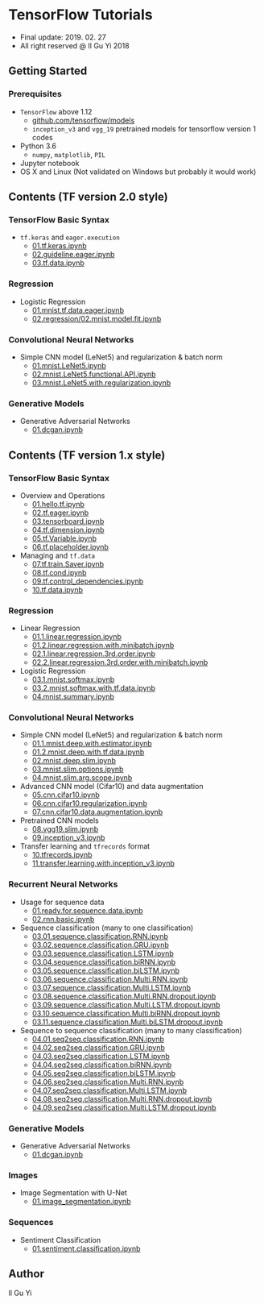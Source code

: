 # TensorFlow Tutorials
* Final update: 2019. 02. 27
* All right reserved @ Il Gu Yi 2018

## Getting Started

### Prerequisites
* `TensorFlow` above 1.12
  * [github.com/tensorflow/models](https://github.com/tensorflow/models)
  * `inception_v3` and `vgg_19` pretrained models for tensorflow version 1 codes
* Python 3.6
  * `numpy`, `matplotlib`, `PIL`
* Jupyter notebook
* OS X and Linux (Not validated on Windows but probably it would work)


## Contents (TF version 2.0 style)

### TensorFlow Basic Syntax
* `tf.keras` and `eager.execution`
  - [01.tf.keras.ipynb](https://nbviewer.jupyter.org/github/ilguyi/tensorflow.tutorials/tree/master/tf.version.2/01.tf.basic/01.tf.keras.ipynb)
  - [02.guideline.eager.ipynb](https://nbviewer.jupyter.org/github/ilguyi/tensorflow.tutorials/tree/master/tf.version.2/01.tf.basic/02.guideline.eager.ipynb)
  - [03.tf.data.ipynb](https://nbviewer.jupyter.org/github/ilguyi/tensorflow.tutorials/tree/master/tf.version.2/01.tf.basic/03.tf.data.ipynb)


### Regression
* Logistic Regression
  - [01.mnist.tf.data.eager.ipynb](https://nbviewer.jupyter.org/github/ilguyi/tensorflow.tutorials/tree/master/tf.version.2/02.regression/01.mnist.tf.data.eager.ipynb)
  - [02.regression/02.mnist.model.fit.ipynb](https://nbviewer.jupyter.org/github/ilguyi/tensorflow.tutorials/tree/master/tf.version.2/02.regression/02.regression/02.mnist.model.fit.ipynb)


### Convolutional Neural Networks
* Simple CNN model (LeNet5) and regularization & batch norm
  - [01.mnist.LeNet5.ipynb](https://nbviewer.jupyter.org/github/ilguyi/tensorflow.tutorials/tree/master/tf.version.2/03.cnn/01.mnist.LeNet5.ipynb)
  - [02.mnist.LeNet5.functional.API.ipynb](https://nbviewer.jupyter.org/github/ilguyi/tensorflow.tutorials/tree/master/tf.version.2/03.cnn/02.mnist.LeNet5.functional.API.ipynb)
  - [03.mnist.LeNet5.with.regularization.ipynb](https://nbviewer.jupyter.org/github/ilguyi/tensorflow.tutorials/tree/master/tf.version.2/03.cnn/03.mnist.LeNet5.with.regularization.ipynb)



### Generative Models
* Generative Adversarial Networks
  - [01.dcgan.ipynb](https://nbviewer.jupyter.org/github/ilguyi/tensorflow.tutorials/tree/master/tf.version.2/05.generative_models/01.dcgan.ipynb)




## Contents (TF version 1.x style)

### TensorFlow Basic Syntax
* Overview and Operations
  - [01.hello.tf.ipynb](https://nbviewer.jupyter.org/github/ilguyi/tensorflow.tutorials/tree/master/tf.version.1/01.tf.basic/01.hello.tf.ipynb)
  - [02.tf.eager.ipynb](https://nbviewer.jupyter.org/github/ilguyi/tensorflow.tutorials/tree/master/tf.version.1/01.tf.basic/02.tf.eager.ipynb)
  - [03.tensorboard.ipynb](https://nbviewer.jupyter.org/github/ilguyi/tensorflow.tutorials/tree/master/tf.version.1/01.tf.basic/03.tensorboard.ipynb)
  - [04.tf.dimension.ipynb](https://nbviewer.jupyter.org/github/ilguyi/tensorflow.tutorials/tree/master/tf.version.1/01.tf.basic/04.tf.dimension.ipynb)
  - [05.tf.Variable.ipynb](https://nbviewer.jupyter.org/github/ilguyi/tensorflow.tutorials/tree/master/tf.version.1/01.tf.basic/05.tf.Variable.ipynb)
  - [06.tf.placeholder.ipynb](https://nbviewer.jupyter.org/github/ilguyi/tensorflow.tutorials/tree/master/tf.version.1/01.tf.basic/06.tf.placeholder.ipynb)
* Managing and `tf.data`
  - [07.tf.train.Saver.ipynb](https://nbviewer.jupyter.org/github/ilguyi/tensorflow.tutorials/tree/master/tf.version.1/01.tf.basic/07.tf.train.Saver.ipynb)
  - [08.tf.cond.ipynb](https://nbviewer.jupyter.org/github/ilguyi/tensorflow.tutorials/tree/master/tf.version.1/01.tf.basic/08.tf.cond.ipynb)
  - [09.tf.control_dependencies.ipynb](https://nbviewer.jupyter.org/github/ilguyi/tensorflow.tutorials/tree/master/tf.version.1/01.tf.basic/09.tf.control_dependencies.ipynb)
  - [10.tf.data.ipynb](https://nbviewer.jupyter.org/github/ilguyi/tensorflow.tutorials/tree/master/tf.version.1/01.tf.basic/10.tf.data.ipynb)


### Regression
* Linear Regression
  - [01.1.linear.regression.ipynb](https://nbviewer.jupyter.org/github/ilguyi/tensorflow.tutorials/tree/master/tf.version.1/02.regression/01.1.linear.regression.ipynb)
  - [01.2.linear.regression.with.minibatch.ipynb](https://nbviewer.jupyter.org/github/ilguyi/tensorflow.tutorials/tree/master/tf.version.1/02.regression/01.2.linear.regression.with.minibatch.ipynb)
  - [02.1.linear.regression.3rd.order.ipynb](https://nbviewer.jupyter.org/github/ilguyi/tensorflow.tutorials/tree/master/tf.version.1/02.regression/02.1.linear.regression.3rd.order.ipynb)
  - [02.2.linear.regression.3rd.order.with.minibatch.ipynb](https://nbviewer.jupyter.org/github/ilguyi/tensorflow.tutorials/tree/master/tf.version.1/02.regression/02.2.linear.regression.3rd.order.with.minibatch.ipynb)
* Logistic Regression
  - [03.1.mnist.softmax.ipynb](https://nbviewer.jupyter.org/github/ilguyi/tensorflow.tutorials/tree/master/tf.version.1/02.regression/03.1.mnist.softmax.ipynb)
  - [03.2.mnist.softmax.with.tf.data.ipynb](https://nbviewer.jupyter.org/github/ilguyi/tensorflow.tutorials/tree/master/tf.version.1/02.regression/03.2.mnist.softmax.with.tf.data.ipynb)
  - [04.mnist.summary.ipynb](https://nbviewer.jupyter.org/github/ilguyi/tensorflow.tutorials/tree/master/tf.version.1/02.regression/04.mnist.summary.ipynb)


### Convolutional Neural Networks
* Simple CNN model (LeNet5) and regularization & batch norm
  - [01.1.mnist.deep.with.estimator.ipynb](https://nbviewer.jupyter.org/github/ilguyi/tensorflow.tutorials/tree/master/tf.version.1/03.cnn/01.1.mnist.deep.with.estimator.ipynb)
  - [01.2.mnist.deep.with.tf.data.ipynb](https://nbviewer.jupyter.org/github/ilguyi/tensorflow.tutorials/tree/master/tf.version.1/03.cnn/01.2.mnist.deep.with.tf.data.ipynb)
  - [02.mnist.deep.slim.ipynb](https://nbviewer.jupyter.org/github/ilguyi/tensorflow.tutorials/tree/master/tf.version.1/03.cnn/02.mnist.deep.slim.ipynb)
  - [03.mnist.slim.options.ipynb](https://nbviewer.jupyter.org/github/ilguyi/tensorflow.tutorials/tree/master/tf.version.1/03.cnn/03.mnist.slim.options.ipynb)
  - [04.mnist.slim.arg.scope.ipynb](https://nbviewer.jupyter.org/github/ilguyi/tensorflow.tutorials/tree/master/tf.version.1/03.cnn/04.mnist.slim.arg.scope.ipynb)
* Advanced CNN model (Cifar10) and data augmentation
  - [05.cnn.cifar10.ipynb](https://nbviewer.jupyter.org/github/ilguyi/tensorflow.tutorials/tree/master/tf.version.1/03.cnn/05.cnn.cifar10.ipynb)
  - [06.cnn.cifar10.regularization.ipynb](https://nbviewer.jupyter.org/github/ilguyi/tensorflow.tutorials/tree/master/tf.version.1/03.cnn/06.cnn.cifar10.regularization.ipynb)
  - [07.cnn.cifar10.data.augmentation.ipynb](https://nbviewer.jupyter.org/github/ilguyi/tensorflow.tutorials/tree/master/tf.version.1/03.cnn/07.cnn.cifar10.data.augmentation.ipynb)
* Pretrained CNN models
  - [08.vgg19.slim.ipynb](https://nbviewer.jupyter.org/github/ilguyi/tensorflow.tutorials/tree/master/tf.version.1/03.cnn/08.vgg19.slim.ipynb)
  - [09.inception_v3.ipynb](https://nbviewer.jupyter.org/github/ilguyi/tensorflow.tutorials/tree/master/tf.version.1/03.cnn/09.inception_v3.ipynb)
* Transfer learning and `tfrecords` format
  - [10.tfrecords.ipynb](https://nbviewer.jupyter.org/github/ilguyi/tensorflow.tutorials/tree/master/tf.version.1/03.cnn/10.tfrecords.ipynb)
  - [11.transfer.learning.with.inception_v3.ipynb](https://nbviewer.jupyter.org/github/ilguyi/tensorflow.tutorials/tree/master/tf.version.1/03.cnn/11.transfer.learning.with.inception_v3.ipynb)


### Recurrent Neural Networks
* Usage for sequence data
  - [01.ready.for.sequence.data.ipynb](https://nbviewer.jupyter.org/github/ilguyi/tensorflow.tutorials/tree/master/tf.version.1/04.rnn/01.ready.for.sequence.data.ipynb)
  - [02.rnn.basic.ipynb](https://nbviewer.jupyter.org/github/ilguyi/tensorflow.tutorials/tree/master/tf.version.1/04.rnn/02.rnn.basic.ipynb)
* Sequence classification (many to one classification)
  - [03.01.sequence.classification.RNN.ipynb](https://nbviewer.jupyter.org/github/ilguyi/tensorflow.tutorials/tree/master/tf.version.1/04.rnn/03.01.sequence.classification.RNN.ipynb)
  - [03.02.sequence.classification.GRU.ipynb](https://nbviewer.jupyter.org/github/ilguyi/tensorflow.tutorials/tree/master/tf.version.1/04.rnn/03.02.sequence.classification.GRU.ipynb)
  - [03.03.sequence.classification.LSTM.ipynb](https://nbviewer.jupyter.org/github/ilguyi/tensorflow.tutorials/tree/master/tf.version.1/04.rnn/03.03.sequence.classification.LSTM.ipynb)
  - [03.04.sequence.classification.biRNN.ipynb](https://nbviewer.jupyter.org/github/ilguyi/tensorflow.tutorials/tree/master/tf.version.1/04.rnn/03.04.sequence.classification.biRNN.ipynb)
  - [03.05.sequence.classification.biLSTM.ipynb](https://nbviewer.jupyter.org/github/ilguyi/tensorflow.tutorials/tree/master/tf.version.1/04.rnn/03.05.sequence.classification.biLSTM.ipynb)
  - [03.06.sequence.classification.Multi.RNN.ipynb](https://nbviewer.jupyter.org/github/ilguyi/tensorflow.tutorials/tree/master/tf.version.1/04.rnn/03.06.sequence.classification.Multi.RNN.ipynb)
  - [03.07.sequence.classification.Multi.LSTM.ipynb](https://nbviewer.jupyter.org/github/ilguyi/tensorflow.tutorials/tree/master/tf.version.1/04.rnn/03.07.sequence.classification.Multi.LSTM.ipynb)
  - [03.08.sequence.classification.Multi.RNN.dropout.ipynb](https://nbviewer.jupyter.org/github/ilguyi/tensorflow.tutorials/tree/master/tf.version.1/04.rnn/03.08.sequence.classification.Multi.RNN.dropout.ipynb)
  - [03.09.sequence.classification.Multi.LSTM.dropout.ipynb](https://nbviewer.jupyter.org/github/ilguyi/tensorflow.tutorials/tree/master/tf.version.1/04.rnn/03.09.sequence.classification.Multi.LSTM.dropout.ipynb)
  - [03.10.sequence.classification.Multi.biRNN.dropout.ipynb](https://nbviewer.jupyter.org/github/ilguyi/tensorflow.tutorials/tree/master/tf.version.1/04.rnn/03.10.sequence.classification.Multi.biRNN.dropout.ipynb)
  - [03.11.sequence.classification.Multi.biLSTM.dropout.ipynb](https://nbviewer.jupyter.org/github/ilguyi/tensorflow.tutorials/tree/master/tf.version.1/04.rnn/03.11.sequence.classification.Multi.biLSTM.dropout.ipynb)
* Sequence to sequence classification (many to many classification)
  - [04.01.seq2seq.classification.RNN.ipynb](https://nbviewer.jupyter.org/github/ilguyi/tensorflow.tutorials/tree/master/tf.version.1/04.rnn/04.01.seq2seq.classification.RNN.ipynb)
  - [04.02.seq2seq.classification.GRU.ipynb](https://nbviewer.jupyter.org/github/ilguyi/tensorflow.tutorials/tree/master/tf.version.1/04.rnn/04.02.seq2seq.classification.GRU.ipynb)
  - [04.03.seq2seq.classification.LSTM.ipynb](https://nbviewer.jupyter.org/github/ilguyi/tensorflow.tutorials/tree/master/tf.version.1/04.rnn/04.03.seq2seq.classification.LSTM.ipynb)
  - [04.04.seq2seq.classification.biRNN.ipynb](https://nbviewer.jupyter.org/github/ilguyi/tensorflow.tutorials/tree/master/tf.version.1/04.rnn/04.04.seq2seq.classification.biRNN.ipynb)
  - [04.05.seq2seq.classification.biLSTM.ipynb](https://nbviewer.jupyter.org/github/ilguyi/tensorflow.tutorials/tree/master/tf.version.1/04.rnn/04.05.seq2seq.classification.biLSTM.ipynb)
  - [04.06.seq2seq.classification.Multi.RNN.ipynb](https://nbviewer.jupyter.org/github/ilguyi/tensorflow.tutorials/tree/master/tf.version.1/04.rnn/04.06.seq2seq.classification.Multi.RNN.ipynb)
  - [04.07.seq2seq.classification.Multi.LSTM.ipynb](https://nbviewer.jupyter.org/github/ilguyi/tensorflow.tutorials/tree/master/tf.version.1/04.rnn/04.07.seq2seq.classification.Multi.LSTM.ipynb)
  - [04.08.seq2seq.classification.Multi.RNN.dropout.ipynb](https://nbviewer.jupyter.org/github/ilguyi/tensorflow.tutorials/tree/master/tf.version.1/04.rnn/04.08.seq2seq.classification.Multi.RNN.dropout.ipynb)
  - [04.09.seq2seq.classification.Multi.LSTM.dropout.ipynb](https://nbviewer.jupyter.org/github/ilguyi/tensorflow.tutorials/tree/master/tf.version.1/04.rnn/04.09.seq2seq.classification.Multi.LSTM.dropout.ipynb)


### Generative Models
* Generative Adversarial Networks
  - [01.dcgan.ipynb](https://nbviewer.jupyter.org/github/ilguyi/tensorflow.tutorials/tree/master/tf.version.1/05.generative_models/01.dcgan.ipynb)

### Images
* Image Segmentation with U-Net
  - [01.image_segmentation.ipynb](https://nbviewer.jupyter.org/github/ilguyi/tensorflow.tutorials/tree/master/tf.version.1/06.images/01.image_segmentation.ipynb)

### Sequences
* Sentiment Classification
  - [01.sentiment.classification.ipynb](https://nbviewer.jupyter.org/github/ilguyi/tensorflow.tutorials/tree/master/tf.version.1/07.sequences/01.sentiment.classification.ipynb)




## Author
Il Gu Yi
